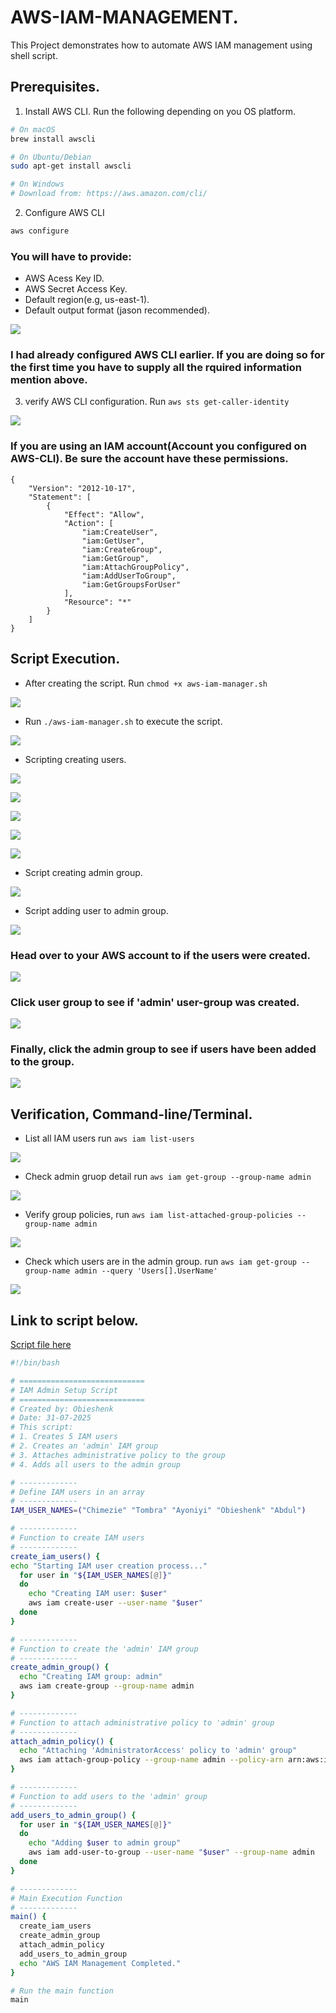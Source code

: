 # AWS-IAM-MANAGEMENT.
This Project demonstrates how to automate AWS IAM management using shell script.

## Prerequisites.
1. Install AWS CLI. Run the following depending on you OS platform.

```bash
# On macOS
brew install awscli

# On Ubuntu/Debian
sudo apt-get install awscli

# On Windows
# Download from: https://aws.amazon.com/cli/
```
2. Configure AWS CLI

```bash
aws configure
```
### You will have to provide:
* AWS Acess Key ID.
* AWS Secret Access Key.
* Default region(e.g, us-east-1).
* Default output format (jason recommended).

![](./img/Pasted%20image%20(2).png)

### I had already configured AWS CLI earlier. If you are doing so for the first time you have to supply all the rquired information mention above.

3. verify AWS CLI configuration. Run `aws sts get-caller-identity`

![](./img/Pasted%20image.png)

### If you are using an IAM account(Account you configured on AWS-CLI). Be sure the account have these permissions.

```jason
{
    "Version": "2012-10-17",
    "Statement": [
        {
            "Effect": "Allow",
            "Action": [
                "iam:CreateUser",
                "iam:GetUser",
                "iam:CreateGroup",
                "iam:GetGroup",
                "iam:AttachGroupPolicy",
                "iam:AddUserToGroup",
                "iam:GetGroupsForUser"
            ],
            "Resource": "*"
        }
    ]
}
```

## Script Execution.

* After creating the script. Run `chmod +x aws-iam-manager.sh`

![](./img/Pasted%20image%20(3).png)

* Run `./aws-iam-manager.sh` to execute the script.

![](./img/Pasted%20image%20(4).png)

* Scripting creating users.

![](./img/Pasted%20image%20(5).png)

![](./img/Pasted%20image%20(5).png)

![](./img/Pasted%20image%20(6).png)

![](./img/Pasted%20image%20(7).png)

![](./img/Pasted%20image%20(8).png)

* Script creating admin group.

![](./img/Pasted%20image%20(9).png)

* Script adding user to admin group.

![](./img/Pasted%20image%20(10).png)

### Head over to your AWS account to if the users were created.

![](./img/Pasted%20image%20(11).png)

### Click user group to see if 'admin' user-group was created.

![](./img/Pasted%20image%20(12).png)

### Finally, click the admin group to see if users have been added to the group.

![](./img/Pasted%20image%20(13).png)

## Verification, Command-line/Terminal.

* List all IAM users run `aws iam list-users`

![](./img/Pasted%20image%20(16).png)

* Check admin gruop detail run `aws iam get-group --group-name admin`

![](./img/Pasted%20image%20(17).png)

* Verify group policies, run `aws iam list-attached-group-policies --group-name admin`

![](./img/Pasted%20image%20(18).png)

* Check which users are in the admin group. run `aws iam get-group --group-name admin --query 'Users[].UserName'`

![](./img/Pasted%20image%20(19).png)

## Link to script below.

[Script file here](./aws-iam-manager.sh)

```bash
#!/bin/bash

# ============================
# IAM Admin Setup Script
# ============================
# Created by: Obieshenk
# Date: 31-07-2025
# This script:
# 1. Creates 5 IAM users
# 2. Creates an 'admin' IAM group
# 3. Attaches administrative policy to the group
# 4. Adds all users to the admin group

# -------------
# Define IAM users in an array
# -------------
IAM_USER_NAMES=("Chimezie" "Tombra" "Ayoniyi" "Obieshenk" "Abdul")

# -------------
# Function to create IAM users
# -------------
create_iam_users() {
echo "Starting IAM user creation process..."
  for user in "${IAM_USER_NAMES[@]}"
  do
    echo "Creating IAM user: $user"
    aws iam create-user --user-name "$user"
  done
}

# -------------
# Function to create the 'admin' IAM group
# -------------
create_admin_group() {
  echo "Creating IAM group: admin"
  aws iam create-group --group-name admin
}

# -------------
# Function to attach administrative policy to 'admin' group
# -------------
attach_admin_policy() {
  echo "Attaching 'AdministratorAccess' policy to 'admin' group"
  aws iam attach-group-policy --group-name admin --policy-arn arn:aws:iam::aws:policy/AdministratorAccess
}

# -------------
# Function to add users to the 'admin' group
# -------------
add_users_to_admin_group() {
  for user in "${IAM_USER_NAMES[@]}"
  do
    echo "Adding $user to admin group"
    aws iam add-user-to-group --user-name "$user" --group-name admin
  done
}

# -------------
# Main Execution Function
# -------------
main() {
  create_iam_users
  create_admin_group
  attach_admin_policy
  add_users_to_admin_group
  echo "AWS IAM Management Completed."
}

# Run the main function
main

```